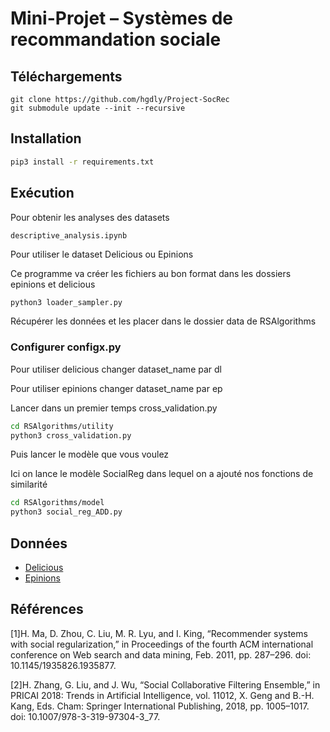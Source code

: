 # Mini-Projet – Systèmes de recommandation sociale

## Téléchargements

```git
git clone https://github.com/hgdly/Project-SocRec
git submodule update --init --recursive
```

## Installation

```bash
pip3 install -r requirements.txt
```

## Exécution

Pour obtenir les analyses des datasets

```
descriptive_analysis.ipynb
```

Pour utiliser le dataset Delicious ou Epinions

Ce programme va créer les fichiers au bon format dans les dossiers epinions et delicious

```bash
python3 loader_sampler.py
```

Récupérer les données et les placer dans le dossier data de RSAlgorithms

### Configurer configx.py

Pour utiliser delicious changer dataset_name par dl

Pour utiliser epinions changer dataset_name par ep

Lancer dans un premier temps cross_validation.py

```bash
cd RSAlgorithms/utility
python3 cross_validation.py
```

Puis lancer le modèle que vous voulez

Ici on lance le modèle SocialReg dans lequel on a ajouté nos fonctions de similarité

```bash
cd RSAlgorithms/model
python3 social_reg_ADD.py
```

## Données

- [Delicious](https://grouplens.org/datasets/hetrec-2011/)
- [Epinions](https://www.cse.msu.edu/~tangjili/datasetcode/truststudy.htm)

## Références

[1]H. Ma, D. Zhou, C. Liu, M. R. Lyu, and I. King, “Recommender systems with social regularization,” in Proceedings of the fourth ACM international conference on Web search and data mining, Feb. 2011, pp. 287–296. doi: 10.1145/1935826.1935877.

[2]H. Zhang, G. Liu, and J. Wu, “Social Collaborative Filtering Ensemble,” in PRICAI 2018: Trends in Artificial Intelligence, vol. 11012, X. Geng and B.-H. Kang, Eds. Cham: Springer International Publishing, 2018, pp. 1005–1017. doi: 10.1007/978-3-319-97304-3_77.
